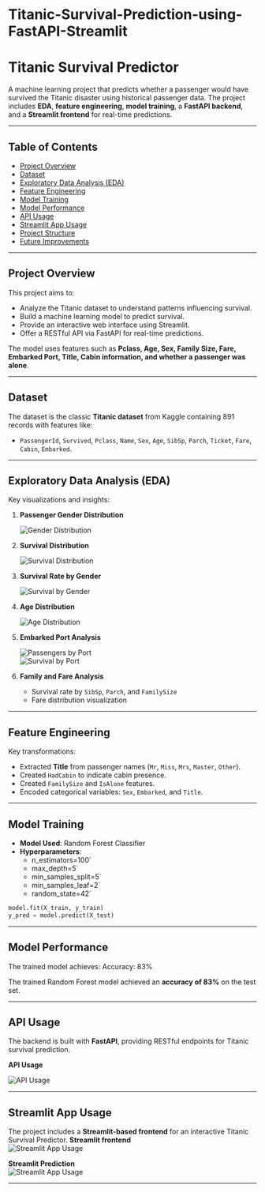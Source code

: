 # Titanic-Survival-Prediction-using-FastAPI-Streamlit
# Titanic Survival Predictor

A machine learning project that predicts whether a passenger would have survived the Titanic disaster using historical passenger data. The project includes **EDA**, **feature engineering**, **model training**, a **FastAPI backend**, and a **Streamlit frontend** for real-time predictions.

---

## Table of Contents

- [Project Overview](#project-overview)  
- [Dataset](#dataset)  
- [Exploratory Data Analysis (EDA)](#exploratory-data-analysis-eda)  
- [Feature Engineering](#feature-engineering)  
- [Model Training](#model-training)  
- [Model Performance](#model-performance)  
- [API Usage](#api-usage)  
- [Streamlit App Usage](#streamlit-app-usage)  
- [Project Structure](#project-structure)  
- [Future Improvements](#future-improvements)

---

## Project Overview

This project aims to:

- Analyze the Titanic dataset to understand patterns influencing survival.
- Build a machine learning model to predict survival.
- Provide an interactive web interface using Streamlit.
- Offer a RESTful API via FastAPI for real-time predictions.

The model uses features such as **Pclass, Age, Sex, Family Size, Fare, Embarked Port, Title, Cabin information, and whether a passenger was alone**.

---

## Dataset

The dataset is the classic **Titanic dataset** from Kaggle containing 891 records with features like:

- `PassengerId`, `Survived`, `Pclass`, `Name`, `Sex`, `Age`, `SibSp`, `Parch`, `Ticket`, `Fare`, `Cabin`, `Embarked`.

---

## Exploratory Data Analysis (EDA)

Key visualizations and insights:

1. **Passenger Gender Distribution**  

   ![Gender Distribution](Titanic_Survival_Predictor/screenshots/eda/gender_distribution.png)

2. **Survival Distribution**  

   ![Survival Distribution](Titanic_Survival_Predictor/screenshots/eda/Survival_Distribution.png)

3. **Survival Rate by Gender**  

   ![Survival by Gender](Titanic_Survival_Predictor/screenshots/eda/Survival_Rate_by_Gender.png)

4. **Age Distribution**  

   ![Age Distribution](Titanic_Survival_Predictor/screenshots/eda/Age_Distribution.png)

5. **Embarked Port Analysis**  

   ![Passengers by Port](Titanic_Survival_Predictor/screenshots/eda/Embarked_Port_Counts.png)  
   ![Survival by Port](Titanic_Survival_Predictor/screenshots/eda/Survival_Rate_by_Embarked.png)

6. **Family and Fare Analysis**  

   - Survival rate by `SibSp`, `Parch`, and `FamilySize`  
   - Fare distribution visualization  

---

## Feature Engineering

Key transformations:

- Extracted **Title** from passenger names (`Mr`, `Miss`, `Mrs`, `Master`, `Other`).  
- Created `HadCabin` to indicate cabin presence.  
- Created `FamilySize` and `IsAlone` features.  
- Encoded categorical variables: `Sex`, `Embarked`, and `Title`.

---

## Model Training

- **Model Used**: Random Forest Classifier  
- **Hyperparameters**:
  - n_estimators=100`
  - max_depth=5`
  - min_samples_split=5`
  - min_samples_leaf=2`
  - random_state=42`

```python
model.fit(X_train, y_train)
y_pred = model.predict(X_test)
```
---
## Model Performance

The trained model achieves:
Accuracy: 83%

The trained Random Forest model achieved an **accuracy of 83%** on the test set. 


---

## API Usage

The backend is built with **FastAPI**, providing RESTful endpoints for Titanic survival prediction.

 **API Usage**  

   ![API Usage](Titanic_Survival_Predictor/screenshots/api_response/2025-09-08_11-48.png)
   
---
## Streamlit App Usage

The project includes a **Streamlit-based frontend** for an interactive Titanic Survival Predictor. 
**Streamlit frontend**  
![Streamlit App Usage](Titanic_Survival_Predictor/screenshots/streamlit_form/2025-09-08_11-54.png)

**Streamlit Prediction**  
![Streamlit App Usage](Titanic_Survival_Predictor/screenshots/streamlit_form/2025-09-08_11-55_1.png)

---
